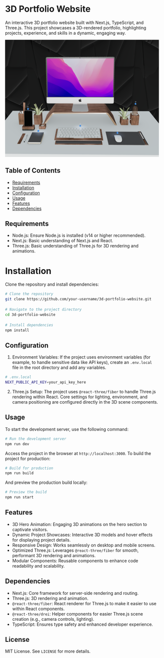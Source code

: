 # 3D Portfolio Website

An interactive 3D portfolio website built with Next.js, TypeScript, and Three.js. This project showcases a 3D-rendered portfolio, highlighting projects, experience, and skills in a dynamic, engaging way.

![Logo](./docs/3d-portfolio.png "Logo")

## Table of Contents

- [Requirements](#requirements)
- [Installation](#installation)
- [Configuration](#configuration)
- [Usage](#Usage)
- [Features](#features)
- [Dependencies](#dependencies)

## Requirements

- Node.js: Ensure Node.js is installed (v14 or higher recommended).
- Next.js: Basic understanding of Next.js and React.
- Three.js: Basic understanding of Three.js for 3D rendering and animations.

# Installation

Clone the repository and install dependencies:

```bash
# Clone the repository
git clone https://github.com/your-username/3d-portfolio-website.git

# Navigate to the project directory
cd 3d-portfolio-website

# Install dependencies
npm install
```

## Configuration

1. Environment Variables: If the project uses environment variables (for example, to handle sensitive data like API keys), create an `.env.local` file in the root directory and add any variables.

```bash
# .env.local
NEXT_PUBLIC_API_KEY=your_api_key_here
```

2. Three.js Setup: The project uses `@react-three/fiber` to handle Three.js rendering within React. Core settings for lighting, environment, and camera positioning are configured directly in the 3D scene components.

## Usage

To start the development server, use the following command:

```bash
# Run the development server
npm run dev
```

Access the project in the browser at `http://localhost:3000`. To build the project for production:

```bash
# Build for production
npm run build
```

And preview the production build locally:

```bash
# Preview the build
npm run start
```

## Features

- 3D Hero Animation: Engaging 3D animations on the hero section to captivate visitors.
- Dynamic Project Showcases: Interactive 3D models and hover effects for displaying project details.
- Responsive Design: Works seamlessly on desktop and mobile screens.
- Optimized Three.js: Leverages `@react-three/fiber` for smooth, performant 3D rendering and animations.
- Modular Components: Reusable components to enhance code readability and scalability.

## Dependencies

- Next.js: Core framework for server-side rendering and routing.
- Three.js: 3D rendering and animation.
- `@react-three/fiber`: React renderer for Three.js to make it easier to use within React components.
- `@react-three/drei`: Helper components for easier Three.js scene creation (e.g., camera controls, lighting).
- TypeScript: Ensures type safety and enhanced developer experience.

## License

MIT License. See `LICENSE` for more details.
